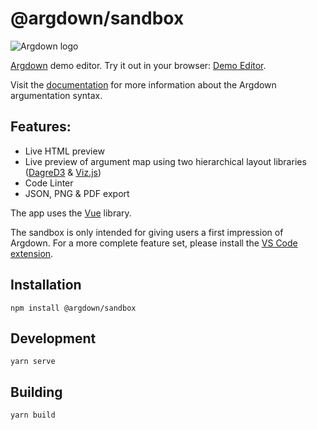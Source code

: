 # @argdown/sandbox

![Argdown logo](../../argdown-arrow.png?raw=true "Argdown logo")

[Argdown](https://argdown.org) demo editor. Try it out in your browser: [Demo Editor](http://argdown.org/sandbox/).

Visit the [documentation](https://argdown.org) for more information about the Argdown argumentation syntax.

## Features:

- Live HTML preview
- Live preview of argument map using two hierarchical layout libraries ([DagreD3](https://github.com/dagrejs/dagre-d3) & [Viz.js](https://github.com/mdaines/viz.js/))
- Code Linter
- JSON, PNG & PDF export

The app uses the [Vue](https://vuejs.org/) library.

The sandbox is only intended for giving users a first impression of Argdown. For a more complete feature set, please install the [VS Code extension](https://argdown.org/guide/installing-the-vscode-extension.html).

## Installation

`npm install @argdown/sandbox`

## Development

`yarn serve`

## Building

`yarn build`